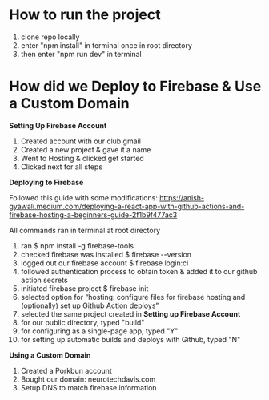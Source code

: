 # How to run the project
1. clone repo locally
2. enter "npm install" in terminal once in root directory
3. then enter "npm run dev" in terminal 

# How did we Deploy to Firebase & Use a Custom Domain
**Setting Up Firebase Account**
1. Created account with our club gmail
2. Created a new project & gave it a name
3. Went to Hosting & clicked get started
4. Clicked next for all steps

**Deploying to Firebase**

Followed this guide with some modifications: https://anish-gyawali.medium.com/deploying-a-react-app-with-github-actions-and-firebase-hosting-a-beginners-guide-2f1b9f477ac3

All commands ran in terminal at root directory
1. ran $ npm install -g firebase-tools
2. checked firebase was installed $ firebase --version
3. logged out our firebase account $ firebase login:ci
4. followed authentication process to obtain token & added it to our github action secrets
5. initiated firebase project $ firebase init
6. selected option for “hosting: configure files for firebase hosting and (optionally) set up Github Action deploys”
7. selected the same project created in **Setting up Firebase Account**
8. for our public directory, typed "build"
9. for configuring as a single-page app, typed "Y"
10. for setting up automatic builds and deploys with Github, typed "N"


**Using a Custom Domain**
1. Created a Porkbun account
2. Bought our domain: neurotechdavis.com
3. Setup DNS to match firebase information
